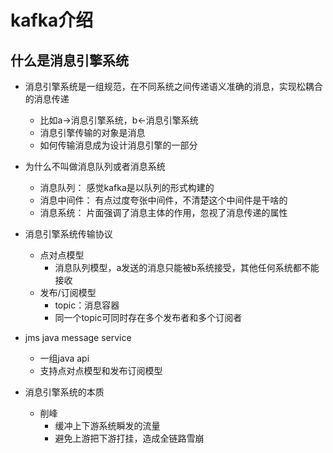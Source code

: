 # kafka介绍

## 什么是消息引擎系统

- 消息引擎系统是一组规范，在不同系统之间传递语义准确的消息，实现松耦合的消息传递
    - 比如a->消息引擎系统，b<-消息引擎系统
    - 消息引擎传输的对象是消息
    - 如何传输消息成为设计消息引擎的一部分
- 为什么不叫做消息队列或者消息系统
    - 消息队列： 感觉kafka是以队列的形式构建的
    - 消息中间件： 有点过度夸张中间件，不清楚这个中间件是干啥的
    - 消息系统： 片面强调了消息主体的作用，忽视了消息传递的属性
- 消息引擎系统传输协议
    - 点对点模型
        - 消息队列模型，a发送的消息只能被b系统接受，其他任何系统都不能接收
    - 发布/订阅模型
        - topic：消息容器
        - 同一个topic可同时存在多个发布者和多个订阅者
- jms java message service
    - 一组java api
    - 支持点对点模型和发布订阅模型

- 消息引擎系统的本质
    - 削峰
        - 缓冲上下游系统瞬发的流量
        - 避免上游把下游打挂，造成全链路雪崩





